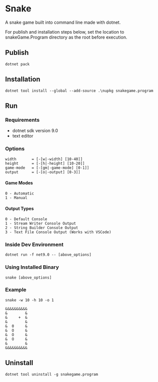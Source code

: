 # Snake

A snake game built into command line made with dotnet.

For publish and installation steps below, set the location to snakeGame.Program directory as the root before execution.

## Publish

```
dotnet pack
```

## Installation

```
dotnet tool install --global --add-source .\nupkg snakegame.program
```

## Run

### Requirements

- dotnet sdk version 9.0
- text editor

### Options

```
width       = [-[w|-width] [10-40]]
height      = [-[h|-height] [10-20]]
game-mode   = [-[gm|-game-mode] [0-1]]
output      = [-[o|-output] [0-3]]
```

#### Game Modes

```
0 - Automatic
1 - Manual
```

#### Output Types

```
0 - Default Console
1 - Stream Writer Console Output
2 - String Builder Console Output
3 - Text File Console Output (Works with VSCode)
```

### Inside Dev Environment

```
dotnet run -f net9.0 -- [above_options]
```

### Using Installed Binary

```
snake [above_options]
```

### Example

```
snake -w 10 -h 10 -o 1
```

```
&&&&&&&&&&
&        &
&     +  &
&        &
&  0     &
&  O     &
&  O     &
&  O     &
&        &
&&&&&&&&&&
```

## Uninstall

```
dotnet tool uninstall -g snakegame.program
```
